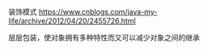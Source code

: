 

装饰模式
https://www.cnblogs.com/java-my-life/archive/2012/04/20/2455726.html



层层包装，使对象拥有多种特性而又可以减少对象之间的继承